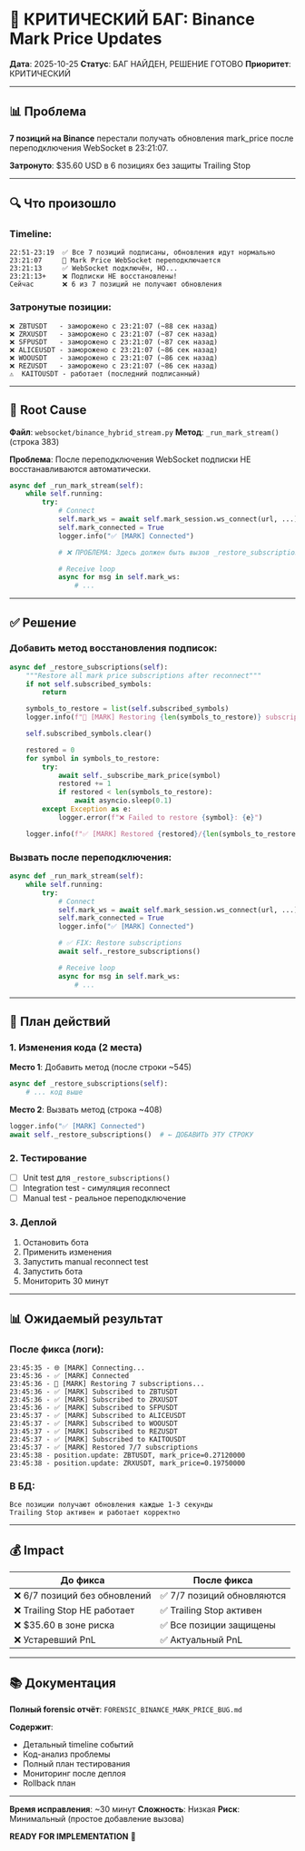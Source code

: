 # 🔴 КРИТИЧЕСКИЙ БАГ: Binance Mark Price Updates

**Дата**: 2025-10-25
**Статус**: БАГ НАЙДЕН, РЕШЕНИЕ ГОТОВО
**Приоритет**: КРИТИЧЕСКИЙ

---

## 📊 Проблема

**7 позиций на Binance** перестали получать обновления mark_price после переподключения WebSocket в 23:21:07.

**Затронуто**: $35.60 USD в 6 позициях без защиты Trailing Stop

---

## 🔍 Что произошло

### Timeline:
```
22:51-23:19  ✅ Все 7 позиций подписаны, обновления идут нормально
23:21:07     🔴 Mark Price WebSocket переподключается
23:21:13     ✅ WebSocket подключён, НО...
23:21:13+    ❌ Подписки НЕ восстановлены!
Сейчас       ❌ 6 из 7 позиций не получают обновления
```

### Затронутые позиции:
```
❌ ZBTUSDT   - заморожено с 23:21:07 (~88 сек назад)
❌ ZRXUSDT   - заморожено с 23:21:07 (~87 сек назад)
❌ SFPUSDT   - заморожено с 23:21:07 (~87 сек назад)
❌ ALICEUSDT - заморожено с 23:21:07 (~86 сек назад)
❌ WOOUSDT   - заморожено с 23:21:07 (~86 сек назад)
❌ REZUSDT   - заморожено с 23:21:07 (~86 сек назад)
⚠️  KAITOUSDT - работает (последний подписанный)
```

---

## 🐛 Root Cause

**Файл**: `websocket/binance_hybrid_stream.py`
**Метод**: `_run_mark_stream()` (строка 383)

**Проблема**: После переподключения WebSocket подписки НЕ восстанавливаются автоматически.

```python
async def _run_mark_stream(self):
    while self.running:
        try:
            # Connect
            self.mark_ws = await self.mark_session.ws_connect(url, ...)
            self.mark_connected = True
            logger.info("✅ [MARK] Connected")

            # ❌ ПРОБЛЕМА: Здесь должен быть вызов _restore_subscriptions()!

            # Receive loop
            async for msg in self.mark_ws:
                # ...
```

---

## ✅ Решение

### Добавить метод восстановления подписок:

```python
async def _restore_subscriptions(self):
    """Restore all mark price subscriptions after reconnect"""
    if not self.subscribed_symbols:
        return

    symbols_to_restore = list(self.subscribed_symbols)
    logger.info(f"🔄 [MARK] Restoring {len(symbols_to_restore)} subscriptions...")

    self.subscribed_symbols.clear()

    restored = 0
    for symbol in symbols_to_restore:
        try:
            await self._subscribe_mark_price(symbol)
            restored += 1
            if restored < len(symbols_to_restore):
                await asyncio.sleep(0.1)
        except Exception as e:
            logger.error(f"❌ Failed to restore {symbol}: {e}")

    logger.info(f"✅ [MARK] Restored {restored}/{len(symbols_to_restore)} subscriptions")
```

### Вызвать после переподключения:

```python
async def _run_mark_stream(self):
    while self.running:
        try:
            # Connect
            self.mark_ws = await self.mark_session.ws_connect(url, ...)
            self.mark_connected = True
            logger.info("✅ [MARK] Connected")

            # ✅ FIX: Restore subscriptions
            await self._restore_subscriptions()

            # Receive loop
            async for msg in self.mark_ws:
                # ...
```

---

## 📝 План действий

### 1. Изменения кода (2 места)

**Место 1**: Добавить метод (после строки ~545)
```python
async def _restore_subscriptions(self):
    # ... код выше
```

**Место 2**: Вызвать метод (строка ~408)
```python
logger.info("✅ [MARK] Connected")
await self._restore_subscriptions()  # ← ДОБАВИТЬ ЭТУ СТРОКУ
```

### 2. Тестирование

- [ ] Unit test для `_restore_subscriptions()`
- [ ] Integration test - симуляция reconnect
- [ ] Manual test - реальное переподключение

### 3. Деплой

1. Остановить бота
2. Применить изменения
3. Запустить manual reconnect test
4. Запустить бота
5. Мониторить 30 минут

---

## 📊 Ожидаемый результат

### После фикса (логи):
```
23:45:35 - 🌐 [MARK] Connecting...
23:45:36 - ✅ [MARK] Connected
23:45:36 - 🔄 [MARK] Restoring 7 subscriptions...
23:45:36 - ✅ [MARK] Subscribed to ZBTUSDT
23:45:36 - ✅ [MARK] Subscribed to ZRXUSDT
23:45:36 - ✅ [MARK] Subscribed to SFPUSDT
23:45:37 - ✅ [MARK] Subscribed to ALICEUSDT
23:45:37 - ✅ [MARK] Subscribed to WOOUSDT
23:45:37 - ✅ [MARK] Subscribed to REZUSDT
23:45:37 - ✅ [MARK] Subscribed to KAITOUSDT
23:45:37 - ✅ [MARK] Restored 7/7 subscriptions
23:45:38 - position.update: ZBTUSDT, mark_price=0.27120000
23:45:38 - position.update: ZRXUSDT, mark_price=0.19750000
```

### В БД:
```
Все позиции получают обновления каждые 1-3 секунды
Trailing Stop активен и работает корректно
```

---

## 💰 Impact

| До фикса | После фикса |
|----------|-------------|
| ❌ 6/7 позиций без обновлений | ✅ 7/7 позиций обновляются |
| ❌ Trailing Stop НЕ работает | ✅ Trailing Stop активен |
| ❌ $35.60 в зоне риска | ✅ Все позиции защищены |
| ❌ Устаревший PnL | ✅ Актуальный PnL |

---

## 📚 Документация

**Полный forensic отчёт**: `FORENSIC_BINANCE_MARK_PRICE_BUG.md`

**Содержит**:
- Детальный timeline событий
- Код-анализ проблемы
- Полный план тестирования
- Мониторинг после деплоя
- Rollback план

---

**Время исправления**: ~30 минут
**Сложность**: Низкая
**Риск**: Минимальный (простое добавление вызова)

**READY FOR IMPLEMENTATION** 🚀
